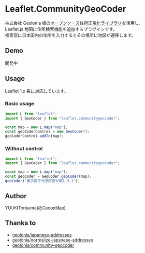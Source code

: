 # Leaflet.CommunityGeoCoder

株式会社 Geolonia 様の[オープンソース住所正規化ライブラリ](https://github.com/geolonia/normalize-japanese-addresses)を活用し、
Leaflet.js 地図に住所検索機能を追加するプラグインです。  
検索窓に日本国内の住所を入力するとその場所に地図が遷移します。

## Demo

開発中

## Usage

Leaflet 1.x 系に対応しています。

### Basic usage

```typescript
import L from "leaflet";
import { GeoCoder } from "leaflet.communitygeocoder";

const map = new L.map("map");
const geoCoderControl = new GeoCoder();
geoCoderControl.addTo(map);
```

### Without control

```typescript
import L from "leaflet";
import { GeoCoder } from "leaflet.communitygeocoder";

const map = new L.map("map");
const geoCoder = GeoCoder.geoCoder(map);
geoCoder("東京都千代田区霞が関1-3-1");
```

## Author

YUUKIToriyama([@CoconMap](https://mobile.twitter.com/CoconMap/))

## Thanks to

- [geolonia/japanese-addresses](https://github.com/geolonia/japanese-addresses)
- [geolonia/normalize-japanese-addresses](https://github.com/geolonia/normalize-japanese-addresses)
- [geolonia/community-geocoder](https://github.com/geolonia/community-geocoder)
